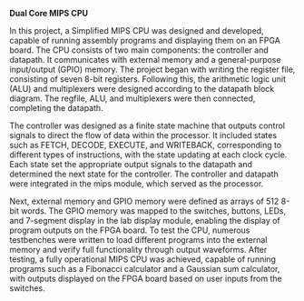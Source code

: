**Dual Core MIPS CPU**

In this project, a Simplified MIPS CPU was designed and developed, capable of running assembly programs and displaying them on an FPGA board. The CPU consists of two main components: the controller and datapath. It communicates with external memory and a general-purpose input/output (GPIO) memory. The project began with writing the register file, consisting of seven 8-bit registers. Following this, the arithmetic logic unit (ALU) and multiplexers were designed according to the datapath block diagram. The regfile, ALU, and multiplexers were then connected, completing the datapath.

The controller was designed as a finite state machine that outputs control signals to direct the flow of data within the processor. It included states such as FETCH, DECODE, EXECUTE, and WRITEBACK, corresponding to different types of instructions, with the state updating at each clock cycle. Each state set the appropriate output signals to the datapath and determined the next state for the controller. The controller and datapath were integrated in the mips module, which served as the processor.

Next, external memory and GPIO memory were defined as arrays of 512 8-bit words. The GPIO memory was mapped to the switches, buttons, LEDs, and 7-segment display in the lab display module, enabling the display of program outputs on the FPGA board. To test the CPU, numerous testbenches were written to load different programs into the external memory and verify full functionality through output waveforms. After testing, a fully operational MIPS CPU was achieved, capable of running programs such as a Fibonacci calculator and a Gaussian sum calculator, with outputs displayed on the FPGA board based on user inputs from the switches.
